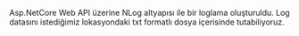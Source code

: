 Asp.NetCore Web API üzerine NLog altyapısı ile bir loglama oluşturuldu.
Log datasını istediğimiz lokasyondaki txt formatlı dosya içerisinde tutabiliyoruz.
